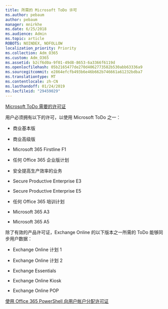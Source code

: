 ```yaml
---
title: 所需的 Microsoft ToDo 许可
ms.author: pebaum
author: pebaum
manager: mnirkhe
ms.date: 6/25/2018
ms.audience: Admin
ms.topic: article
ROBOTS: NOINDEX, NOFOLLOW
localization_priority: Priority
ms.collection: Adm_O365
ms.custom: Adm_O365
ms.assetid: b2cf6d0a-9f01-49d8-8653-6a3366f6119d
ms.openlocfilehash: 05b2165477de270d4062773582b530abb63336a9
ms.sourcegitcommit: e2864efcfb493b6e46b662b746661a61232bdba7
ms.translationtype: MT
ms.contentlocale: zh-CN
ms.lasthandoff: 01/24/2019
ms.locfileid: "29459029"
---
```

[Microsoft ToDo 需要的许可证](https://support.office.com/article/381e9d1b-c500-49b5-973e-890fd86528d7.aspx)
  
用户必须拥有以下的许可，以使用 Microsoft ToDo 之一：
  
- 商业基本版
    
- 商业高级版
    
- Microsoft 365 Firstline F1
    
- 任何 Office 365 企业版计划
    
- 安全提高生产效率的业务
    
- Secure Productive Enterprise E3
    
- Secure Productive Enterprise E5
    
- 任何 Office 365 培训计划
    
- Microsoft 365 A3
    
- Microsoft 365 A5
    
除了有效的产品许可证，Exchange Online 的以下版本之一所需的 ToDo 能够同步用户数据： 
  
- Exchange Online 计划 1
    
- Exchange Online 计划 2
    
- Exchange Essentials
    
- Exchange Online Kiosk
    
- Exchange Online POP
    
[使用 Office 365 PowerShell 向用户帐户分配许可证](https://docs.microsoft.com/en-us/office365/enterprise/powershell/assign-licenses-to-user-accounts-with-office-365-powershell )
  

